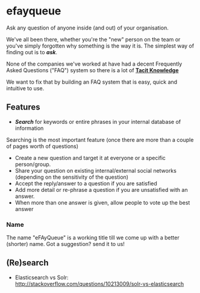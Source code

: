 efayqueue
=========

Ask any question of anyone inside (and out) of your organisation.

We've all been there, whether you're the "new" person on the team
or you've simply forgotten why something is the way it is.
The simplest way of finding out is to ***ask***.

None of the companies we've worked at have had a decent
Frequently Asked Questions ("FAQ") system so there is a lot of
[**Tacit Knowledge**](http://en.wikipedia.org/wiki/Tacit_knowledge)

We want to fix that by building an FAQ system that is easy, quick
and intuitive to use.

## Features

- ***Search*** for keywords or entire phrases in your internal database of information

Searching is the most important feature (once there are more than a couple of pages worth of questions)

- Create a new question and target it at everyone or a specific person/group.
- Share your question on existing internal/external social networks (depending
  on the sensitivity of the question)
- Accept the reply/answer to a question if you are satisfied
- Add more detail or re-phrase a question if you are unsatisfied with an answer.
- When more than one answer is given, allow people to vote up the best answer


### Name

The name "eFAyQueue" is a working title till we come up with a better (shorter)
name. Got a suggestion? send it to us!


## (Re)search

- Elasticsearch vs Solr: http://stackoverflow.com/questions/10213009/solr-vs-elasticsearch
